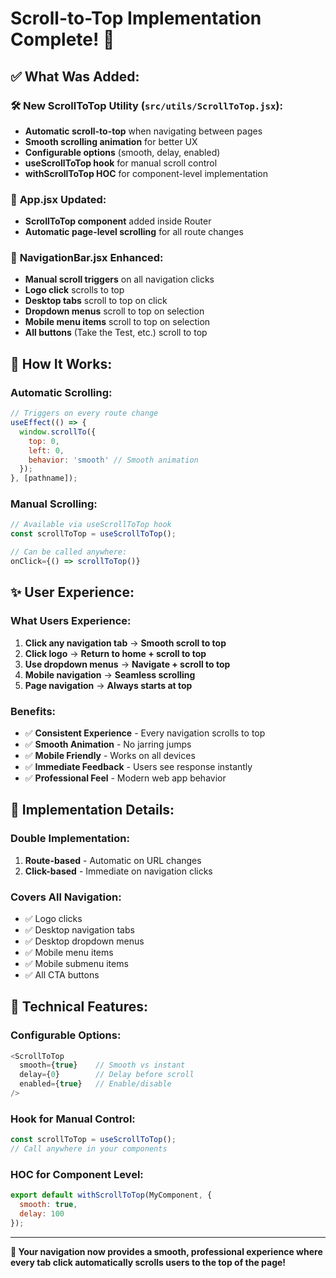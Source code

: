 # Scroll-to-Top Implementation Complete! 🎯

## ✅ **What Was Added:**

### 🛠️ **New ScrollToTop Utility (`src/utils/ScrollToTop.jsx`):**
- **Automatic scroll-to-top** when navigating between pages
- **Smooth scrolling animation** for better UX
- **Configurable options** (smooth, delay, enabled)
- **useScrollToTop hook** for manual scroll control
- **withScrollToTop HOC** for component-level implementation

### 🔧 **App.jsx Updated:**
- **ScrollToTop component** added inside Router
- **Automatic page-level scrolling** for all route changes

### 🧭 **NavigationBar.jsx Enhanced:**
- **Manual scroll triggers** on all navigation clicks
- **Logo click** scrolls to top
- **Desktop tabs** scroll to top on click
- **Dropdown menus** scroll to top on selection
- **Mobile menu items** scroll to top on selection
- **All buttons** (Take the Test, etc.) scroll to top

## 🚀 **How It Works:**

### **Automatic Scrolling:**
```javascript
// Triggers on every route change
useEffect(() => {
  window.scrollTo({
    top: 0,
    left: 0,
    behavior: 'smooth' // Smooth animation
  });
}, [pathname]);
```

### **Manual Scrolling:**
```javascript
// Available via useScrollToTop hook
const scrollToTop = useScrollToTop();

// Can be called anywhere:
onClick={() => scrollToTop()}
```

## ✨ **User Experience:**

### **What Users Experience:**
1. **Click any navigation tab** → **Smooth scroll to top**
2. **Click logo** → **Return to home + scroll to top**
3. **Use dropdown menus** → **Navigate + scroll to top**
4. **Mobile navigation** → **Seamless scrolling**
5. **Page navigation** → **Always starts at top**

### **Benefits:**
- ✅ **Consistent Experience** - Every navigation scrolls to top
- ✅ **Smooth Animation** - No jarring jumps
- ✅ **Mobile Friendly** - Works on all devices
- ✅ **Immediate Feedback** - Users see response instantly
- ✅ **Professional Feel** - Modern web app behavior

## 🎯 **Implementation Details:**

### **Double Implementation:**
1. **Route-based** - Automatic on URL changes
2. **Click-based** - Immediate on navigation clicks

### **Covers All Navigation:**
- ✅ Logo clicks
- ✅ Desktop navigation tabs
- ✅ Desktop dropdown menus
- ✅ Mobile menu items
- ✅ Mobile submenu items
- ✅ All CTA buttons

## 🔧 **Technical Features:**

### **Configurable Options:**
```javascript
<ScrollToTop 
  smooth={true}    // Smooth vs instant
  delay={0}        // Delay before scroll
  enabled={true}   // Enable/disable
/>
```

### **Hook for Manual Control:**
```javascript
const scrollToTop = useScrollToTop();
// Call anywhere in your components
```

### **HOC for Component Level:**
```javascript
export default withScrollToTop(MyComponent, {
  smooth: true,
  delay: 100
});
```

---

**🎉 Your navigation now provides a smooth, professional experience where every tab click automatically scrolls users to the top of the page!**
